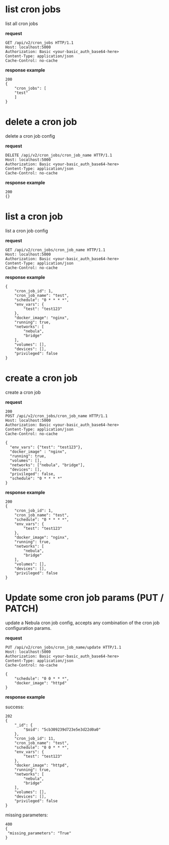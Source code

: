 # list cron jobs
list all cron jobs

 **request**

```
GET /api/v2/cron_jobs HTTP/1.1
Host: localhost:5000
Authorization: Basic <your-basic_auth_base64-here>
Content-Type: application/json
Cache-Control: no-cache
```

 **response example**

```
200
{
    "cron_jobs": [
    "test"
    ]
}
```

# delete a cron job
delete a cron job config

 **request**

```
DELETE /api/v2/cron_jobs/cron_job_name HTTP/1.1
Host: localhost:5000
Authorization: Basic <your-basic_auth_base64-here>
Content-Type: application/json
Cache-Control: no-cache
```

 **response example**

```
200
{}
```

# list a cron job
list a cron job config

 **request**

```
GET /api/v2/cron_jobs/cron_job_name HTTP/1.1
Host: localhost:5000
Authorization: Basic <your-basic_auth_base64-here>
Content-Type: application/json
Cache-Control: no-cache
```

 **response example**

```
{
    "cron_job_id": 1,
    "cron_job_name": "test",
    "schedule": "0 * * * *",
    "env_vars": {
        "test": "test123"
    },
    "docker_image": "nginx",
    "running": true,
    "networks": [
        "nebula",
        "bridge"
    ],
    "volumes": [],
    "devices": [],
    "privileged": false
}
```

# create a cron job
create a cron job

 **request**

```
200
POST /api/v2/cron_jobs/cron_job_name HTTP/1.1
Host: localhost:5000
Authorization: Basic <your-basic_auth_base64-here>
Content-Type: application/json
Cache-Control: no-cache

{
  "env_vars": {"test": "test123"},
  "docker_image" : "nginx",
  "running": true,
  "volumes": [],
  "networks": ["nebula", "bridge"],
  "devices": [],
  "privileged": false,
  "schedule": "0 * * * *"
}
```

 **response example**

```
200
{
    "cron_job_id": 1,
    "cron_job_name": "test",
    "schedule": "0 * * * *",
    "env_vars": {
        "test": "test123"
    },
    "docker_image": "nginx",
    "running": true,
    "networks": [
        "nebula",
        "bridge"
    ],
    "volumes": [],
    "devices": [],
    "privileged": false
}
```

# Update some cron job params (PUT / PATCH)
update a Nebula cron job config, accepts any combination of the cron job configuration params.

 **request**

```
PUT /api/v2/cron_jobs/cron_job_name/update HTTP/1.1
Host: localhost:5000
Authorization: Basic <your-basic_auth_base64-here>
Content-Type: application/json
Cache-Control: no-cache
 
{
	"schedule": "0 0 * * *",
	"docker_image": "httpd"
}
```

 **response example**

success:
```
202
{
    "_id": {
        "$oid": "5cb309239d723e5e3d22d0a0"
    },
    "cron_job_id": 11,
    "cron_job_name": "test",
    "schedule": "0 0 * * *",
    "env_vars": {
        "test": "test123"
    },
    "docker_image": "httpd",
    "running": true,
    "networks": [
        "nebula",
        "bridge"
    ],
    "volumes": [],
    "devices": [],
    "privileged": false
}
```

missing parameters:
```
400
{
 "missing_parameters": "True"
}
```
